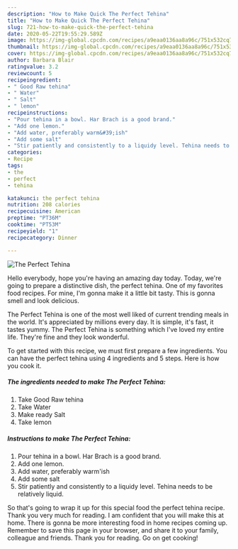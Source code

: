 ```yaml
---
description: "How to Make Quick The Perfect Tehina"
title: "How to Make Quick The Perfect Tehina"
slug: 721-how-to-make-quick-the-perfect-tehina
date: 2020-05-22T19:55:29.589Z
image: https://img-global.cpcdn.com/recipes/a9eaa0136aa8a96c/751x532cq70/the-perfect-tehina-recipe-main-photo.jpg
thumbnail: https://img-global.cpcdn.com/recipes/a9eaa0136aa8a96c/751x532cq70/the-perfect-tehina-recipe-main-photo.jpg
cover: https://img-global.cpcdn.com/recipes/a9eaa0136aa8a96c/751x532cq70/the-perfect-tehina-recipe-main-photo.jpg
author: Barbara Blair
ratingvalue: 3.2
reviewcount: 5
recipeingredient:
- " Good Raw tehina"
- " Water"
- " Salt"
- " lemon"
recipeinstructions:
- "Pour tehina in a bowl. Har Brach is a good brand."
- "Add one lemon."
- "Add water, preferably warm&#39;ish"
- "Add some salt"
- "Stir patiently and consistently to a liquidy level. Tehina needs to be relatively liquid."
categories:
- Recipe
tags:
- the
- perfect
- tehina

katakunci: the perfect tehina 
nutrition: 208 calories
recipecuisine: American
preptime: "PT36M"
cooktime: "PT53M"
recipeyield: "1"
recipecategory: Dinner

---
```



![The Perfect Tehina](https://img-global.cpcdn.com/recipes/a9eaa0136aa8a96c/751x532cq70/the-perfect-tehina-recipe-main-photo.jpg)

Hello everybody, hope you're having an amazing day today. Today, we're going to prepare a distinctive dish, the perfect tehina. One of my favorites food recipes. For mine, I'm gonna make it a little bit tasty. This is gonna smell and look delicious.



The Perfect Tehina is one of the most well liked of current trending meals in the world. It's appreciated by millions every day. It is simple, it's fast, it tastes yummy. The Perfect Tehina is something which I've loved my entire life. They're fine and they look wonderful.


To get started with this recipe, we must first prepare a few ingredients. You can have the perfect tehina using 4 ingredients and 5 steps. Here is how you cook it.

<!--inarticleads1-->

##### The ingredients needed to make The Perfect Tehina:

1. Take  Good Raw tehina
1. Take  Water
1. Make ready  Salt
1. Take  lemon




<!--inarticleads2-->

##### Instructions to make The Perfect Tehina:

1. Pour tehina in a bowl. Har Brach is a good brand.
1. Add one lemon.
1. Add water, preferably warm&#39;ish
1. Add some salt
1. Stir patiently and consistently to a liquidy level. Tehina needs to be relatively liquid.




So that's going to wrap it up for this special food the perfect tehina recipe. Thank you very much for reading. I am confident that you will make this at home. There is gonna be more interesting food in home recipes coming up. Remember to save this page in your browser, and share it to your family, colleague and friends. Thank you for reading. Go on get cooking!
